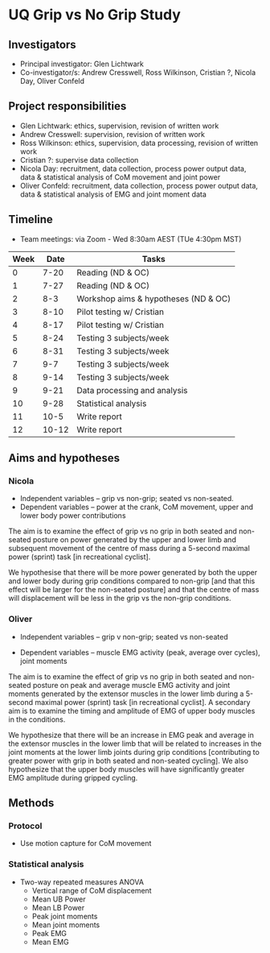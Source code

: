 # UQ Grip vs No Grip Study

## Investigators

* Principal investigator: Glen Lichtwark
* Co-investigator/s: Andrew Cresswell, Ross Wilkinson, Cristian ?, Nicola Day, Oliver Confeld

## Project responsibilities

* Glen Lichtwark: ethics, supervision, revision of written work
* Andrew Cresswell: supervision, revision of written work
* Ross Wilkinson: ethics, supervision, data processing, revision of written work
* Cristian ?: supervise data collection
* Nicola Day: recruitment, data collection, process power output data, data & statistical analysis of CoM movement and joint power
* Oliver Confeld: recruitment, data collection, process power output data, data & statistical analysis of EMG and joint moment data

## Timeline

* Team meetings: via Zoom - Wed 8:30am AEST (TUe 4:30pm MST)

Week | Date | Tasks
--- | --- | ---
0 | 7-20 | Reading (ND & OC)
1 | 7-27 | Reading (ND & OC)
2 | 8-3 | Workshop aims & hypotheses (ND & OC)
3 | 8-10 | Pilot testing w/ Cristian
4 | 8-17 | Pilot testing w/ Cristian
5 | 8-24 | Testing 3 subjects/week
6 | 8-31 | Testing 3 subjects/week
7 | 9-7 | Testing 3 subjects/week
8 | 9-14 | Testing 3 subjects/week
9 | 9-21 | Data processing and analysis
10 | 9-28 | Statistical analysis
11 | 10-5 | Write report
12 | 10-12 | Write report

## Aims and hypotheses

### Nicola

* Independent variables – grip vs non-grip; seated vs non-seated.
* Dependent variables – power at the crank, CoM movement, upper and lower body power contributions

The aim is to examine the effect of grip vs no grip in both seated and non-seated posture on power generated by the upper and lower limb and subsequent movement of the centre of mass during a 5-second maximal power (sprint) task [in recreational cyclist].

We hypothesise that there will be more power generated by both the upper and lower body during grip conditions compared to non-grip [and that this effect will be larger for the non-seated posture] and that the centre of mass will displacement will be less in the grip vs the non-grip conditions.

### Oliver

* Independent variables – grip v non-grip; seated vs non-seated

* Dependent variables – muscle EMG activity (peak, average over cycles), joint moments

The aim is to examine the effect of grip vs no grip in both seated and non-seated posture on peak and average muscle EMG activity and joint moments generated by the extensor muscles in the lower limb during a 5-second maximal power (sprint) task [in recreational cyclist]. A secondary aim is to examine the timing and amplitude of EMG of upper body muscles in the conditions.

We hypothesize that there will be an increase in EMG peak and average in the extensor muscles in the lower limb that will be related to increases in the joint moments at the lower limb joints during grip conditions [contributing to greater power with grip in both seated and non-seated cycling]. We also hypothesize that the upper body muscles will have significantly greater EMG amplitude during gripped cycling.

## Methods

### Protocol

* Use motion capture for CoM movement

### Statistical analysis

* Two-way repeated measures ANOVA
  * Vertical range of CoM displacement
  * Mean UB Power
  * Mean LB Power
  * Peak joint moments
  * Mean joint moments
  * Peak EMG
  * Mean EMG
